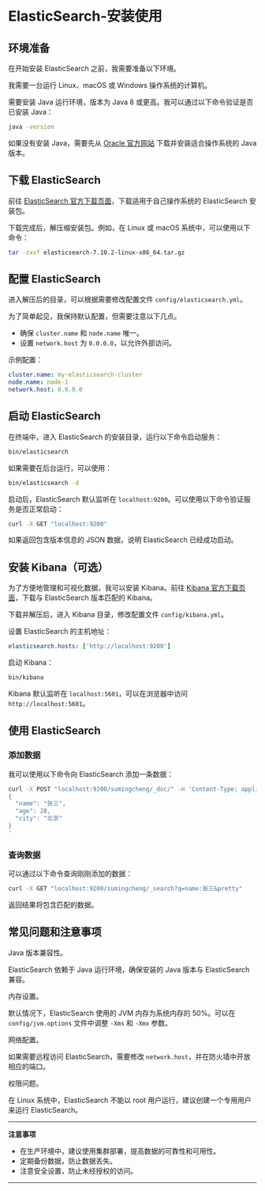# ElasticSearch-安装使用

## 环境准备

在开始安装 ElasticSearch 之前，我需要准备以下环境。

我需要一台运行 Linux、macOS 或 Windows 操作系统的计算机。

需要安装 Java 运行环境，版本为 Java 8 或更高。我可以通过以下命令验证是否已安装 Java：

```bash
java -version
```

如果没有安装 Java，需要先从 [Oracle 官方网站](https://www.oracle.com/java/technologies/javase-downloads.html) 下载并安装适合操作系统的 Java 版本。

## 下载 ElasticSearch

前往 [ElasticSearch 官方下载页面](https://www.elastic.co/cn/downloads/elasticsearch)，下载适用于自己操作系统的 ElasticSearch 安装包。

下载完成后，解压缩安装包。例如，在 Linux 或 macOS 系统中，可以使用以下命令：

```bash
tar -zxvf elasticsearch-7.10.2-linux-x86_64.tar.gz
```

## 配置 ElasticSearch

进入解压后的目录，可以根据需要修改配置文件 `config/elasticsearch.yml`。

为了简单起见，我保持默认配置，但需要注意以下几点。

- 确保 `cluster.name` 和 `node.name` 唯一。
- 设置 `network.host` 为 `0.0.0.0`，以允许外部访问。

示例配置：

```yaml
cluster.name: my-elasticsearch-cluster
node.name: node-1
network.host: 0.0.0.0
```

## 启动 ElasticSearch

在终端中，进入 ElasticSearch 的安装目录，运行以下命令启动服务：

```bash
bin/elasticsearch
```

如果需要在后台运行，可以使用：

```bash
bin/elasticsearch -d
```

启动后，ElasticSearch 默认监听在 `localhost:9200`。可以使用以下命令验证服务是否正常启动：

```bash
curl -X GET "localhost:9200"
```

如果返回包含版本信息的 JSON 数据，说明 ElasticSearch 已经成功启动。

## 安装 Kibana（可选）

为了方便地管理和可视化数据，我可以安装 Kibana。前往 [Kibana 官方下载页面](https://www.elastic.co/cn/downloads/kibana)，下载与 ElasticSearch 版本匹配的 Kibana。

下载并解压后，进入 Kibana 目录，修改配置文件 `config/kibana.yml`。

设置 ElasticSearch 的主机地址：

```yaml
elasticsearch.hosts: ['http://localhost:9200']
```

启动 Kibana：

```bash
bin/kibana
```

Kibana 默认监听在 `localhost:5601`，可以在浏览器中访问 `http://localhost:5601`。

## 使用 ElasticSearch

### 添加数据

我可以使用以下命令向 ElasticSearch 添加一条数据：

```bash
curl -X POST "localhost:9200/sumingcheng/_doc/" -H 'Content-Type: application/json' -d'
{
  "name": "张三",
  "age": 28,
  "city": "北京"
}
'
```

### 查询数据

可以通过以下命令查询刚刚添加的数据：

```bash
curl -X GET "localhost:9200/sumingcheng/_search?q=name:张三&pretty"
```

返回结果将包含匹配的数据。

## 常见问题和注意事项

Java 版本兼容性。

ElasticSearch 依赖于 Java 运行环境，确保安装的 Java 版本与 ElasticSearch 兼容。

内存设置。

默认情况下，ElasticSearch 使用的 JVM 内存为系统内存的 50%。可以在 `config/jvm.options` 文件中调整 `-Xms` 和 `-Xmx` 参数。

网络配置。

如果需要远程访问 ElasticSearch，需要修改 `network.host`，并在防火墙中开放相应的端口。

权限问题。

在 Linux 系统中，ElasticSearch 不能以 root 用户运行，建议创建一个专用用户来运行 ElasticSearch。

---

**注意事项**

- 在生产环境中，建议使用集群部署，提高数据的可靠性和可用性。
- 定期备份数据，防止数据丢失。
- 注意安全设置，防止未经授权的访问。

---
